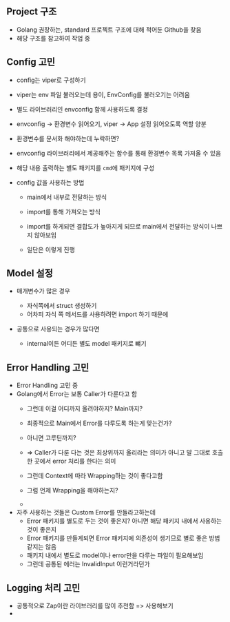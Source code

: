 ## Project 구조
- Golang 권장하는, standard 프로젝트 구조에 대해 적어둔 Github을 찾음
- 해당 구조를 참고하여 작업 중

## Config 고민
- config는 viper로 구성하기
- viper는 env 파일 불러오는데 용이, EnvConfig를 불러오기는 어려움
- 별도 라이브러리인 envconfig 함께 사용하도록 결정
- envconfig -> 환경변수 읽어오기, viper -> App 설정 읽어오도록 역할 양분

- 환경변수를 문서화 해야하는데 누락하면?
- envconfig 라이브러리에서 제공해주는 함수를 통해 환경변수 목록 가져올 수 있음
- 해당 내용 출력하는 별도 패키지를 `cmd`에 패키지에 구성

- config 값을 사용하는 방법
    - main에서 내부로 전달하는 방식
    - import를 통해 가져오는 방식

    - import를 하게되면 결합도가 높아지게 되므로 main에서 전달하는 방식이 나쁘지 않아보임
    - 일단은 이렇게 진행


## Model 설정
- 매개변수가 많은 경우
    - 자식쪽에서 struct 생성하기
    - 어차피 자식 쪽 메서드를 사용하려면 import 하기 때문에

- 공통으로 사용되는 경우가 많다면 
    - internal이든 어디든 별도 model 패키지로 뺴기

## Error Handling 고민
- Error Handling 고민 중
- Golang에서 Error는 보통 Caller가 다룬다고 함
    - 그런데 이걸 어디까지 올려야하지? Main까지?
    - 최종적으로 Main에서 Error를 다루도록 하는게 맞는건가?
    - 아니면 고루틴까지?
    - => Caller가 다룬 다는 것은 최상위까지 올리라는 의미가 아니고 말 그대로 호출한 곳에서 error 처리를 한다는 의미
    
    - 그런데 Context에 따라 Wrapping하는 것이 좋다고함
    - 그럼 언제 Wrapping을 해야하는지?
    - 
- 자주 사용하는 것들은 Custom Error를 만들라고하는데 
    - Error 패키지를 별도로 두는 것이 좋은지? 아니면 해당 패키지 내에서 사용하는 것이 좋은지
    - Error 패키지를 만들게되면 Error 패키지에 의존성이 생기므로 별로 좋은 방법 같지는 않음
    - 패키지 내에서 별도로 model이나 error만을 다루는 파일이 필요해보임
    - 그런데 공통된 에러는 InvalidInput 이런거라던가

## Logging 처리 고민
- 공통적으로 Zap이란 라이브러리를 많이 추천함 => 사용해보기
- 